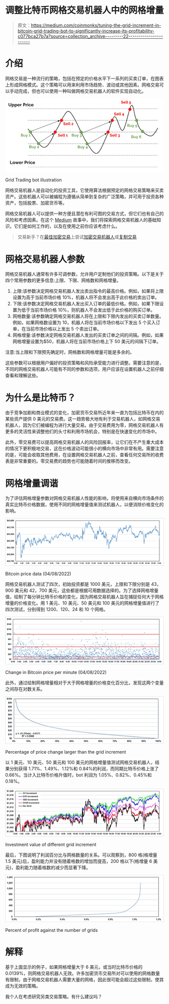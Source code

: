 # 调整比特币网格交易机器人中的网格增量

> 原文：<https://medium.com/coinmonks/tuning-the-grid-increment-in-bitcoin-grid-trading-bot-to-significantly-increase-its-profitability-c077bca27b7a?source=collection_archive---------22----------------------->

# 介绍

网格交易是一种流行的策略，包括在预定的价格水平下一系列的买卖订单，在图表上形成网格模式。这个策略可以用来利用市场趋势、波动或其他因素。网格交易可以手动完成，但也可以使用一种叫做网格交易机器人的软件实现自动化。

![](img/6d49dfb4856408498a6af2169c33005f.png)

Grid Trading bot illustration

网格交易机器人是自动化的投资工具，它使用算法根据预定的网格交易策略来买卖资产。这些机器人可以被编程为遵循从简单到复杂的广泛策略，并可用于投资各种资产，包括股票、加密货币等。

网格交易机器人可以提供一种方便且潜在有利可图的交易方式，但它们也有自己的风险和考虑因素。在这个 [Medium](/@mohrabandah) 故事中，我们将探索网格交易机器人的基础知识，它们是如何工作的，以及在使用之前你应该考虑什么。

> 交易新手？在[最佳加密交易](/coinmonks/crypto-exchange-dd2f9d6f3769)上尝试[加密交易机器人](/coinmonks/crypto-trading-bot-c2ffce8acb2a)或[复制交易](/coinmonks/top-10-crypto-copy-trading-platforms-for-beginners-d0c37c7d698c)

# 网格交易机器人参数

网格交易机器人通常有许多可调参数，允许用户定制他们的投资策略。以下是关于四个常用参数的更多信息:上限、下限、网格数和网格增量。

1.  上限:该参数决定网格交易机器人发出卖出指令的最高价格。例如，如果将上限设置为高于当前市场价格 10%，机器人将不会发出高于此价格的卖出订单。
2.  下限:该参数决定网格交易机器人发出买入订单的最低价格。例如，如果下限设置为低于当前市场价格 10%，则机器人不会发出低于此价格的购买订单。
3.  网格数量:该参数确定网格交易机器人将在上限和下限内发出的买卖订单数量。例如，如果网格数设置为 10，机器人将在当前市场价格以下发出 5 个买入订单，在当前市场价格以上发出 5 个卖出订单。
4.  网格增量:该参数决定网格交易机器人发出的买卖订单之间的间隔。例如，如果网格增量设置为$50，机器人将在当前市场价格上下 50 美元的间隔下订单。

注意:当上限和下限预先确定时，网格数和网格增量可能是多余的。

这些参数可以根据用户偏好的投资策略和风险承受能力进行调整。需要注意的是，不同的网格交易机器人可能有不同的参数和选项，用户应该在设置机器人之前仔细查看和理解这些。

# **为什么是比特币？**

由于竞争加剧和商业模式的变化，加密货币交易所近年来一直为包括比特币在内的某些资产提供 0 美元的交易费。这一趋势极大地有利于交易机器人，如网格交易机器人，因为它们被编程为进行大量交易。由于交易费用为零，网格交易机器人有更多的灵活性来调整他们的头寸和利用市场机会，特别是在快速变化的市场中。

此外，零交易费可以提高网格交易机器人的风险回报率，让它们在不产生重大成本的情况下更积极地交易，这在价格波动可能很小的横向市场中非常有用。需要注意的是，可能会收取其他费用，在设置网格交易机器人之前，查看任何交易所的收费表是非常重要的。零交易费的趋势也可能随着时间的推移而改变。

# 网格增量调谐

为了评估网格增量参数对网格交易机器人性能的影响，将使用来自横向市场条件的真实比特币价格数据，使用不同的网格增量值来测试机器人，以便消除价格变化的影响。

![](img/a20f5c253fdb08d734e053a5a9ec71ee.png)

Bitcoin price data (04/08/2022)

网格交易机器人测试了四次，初始投资都是 1000 美元，上限和下限分别是 43，900 美元和 42，700 美元，这些都是根据可用数据选择的。为了选择网格增量值，绘制了每分钟比特币价格的变化，因为网格交易机器人旨在捕捉任何大于网格增量的价格变化。用 1 美元、10 美元、50 美元和 100 美元的网格增量值进行了四次测试，分别得到 1200、120、24 和 10 个网格。

![](img/19f83eb0aefa9068f031dbfb520340ac.png)

Change in Bitcoin price per minute (04/08/2022)

此外，通过绘制网格增量相对于大于网格增量的价格变化百分比，发现这两个变量之间存在对数关系。

![](img/04e323e3e44adfb77340f686975fb1b5.png)

Percentage of price change larger than the grid increment

以 1 美元、10 美元、50 美元和 100 美元的网格增量值测试网格交易机器人，结果分别获得 1.71%、1.49%、1.12%和 0.84%的利润，而同期比特币价格上涨了 0.66%。当计入比特币价格升值时，bot 利润为 1.05%、0.82%、0.45%和 0.18%。

![](img/c655436733845eb9dd6d7d4e022f42b2.png)

Investment value of different grid increment

最后，下图说明了利润百分比与网格数量的关系。可以观察到，800 格(格增量 1.5 美元)后，盈利能力并没有随着格数的增加而提高，200 格以下(格增量 6 美元)，盈利能力随着格数的减少而显著下降。

![](img/8cf92ca6b468e9d9c17aaa4b0c2e4353.png)

Percent of profit against the number of grids

# 解释

基于上面显示的例子，如果网格增量大于 6 美元，或当时比特币价格的 0.0139%，则网格交易机器人无效。许多加密货币交易所对可以使用的网格数量有限制，由于网格交易机器人需要大量的网格，因此很可能会超过这些限制，使其成为无效的策略。

我个人在考虑研究另类交易策略。有什么建议吗？